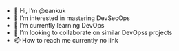 - 👋 Hi, I’m @eankuk
- 👀 I’m interested in mastering DevSecOps
- 🌱 I’m currently learning DevOps
- 💞️ I’m looking to collaborate on similar DevOpss projects
- 📫 How to reach me currently no link

<!---
eankuk/eankuk is a ✨ special ✨ repository because its `README.md` (this file) appears on your GitHub profile.
You can click the Preview link to take a look at your changes.
--->
